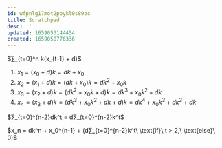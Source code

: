 ```yaml
---
id: wfpnlg17mot2pbykl0s89oc
title: Scratchpad
desc: ''
updated: 1659053144454
created: 1659050776336
---
```

$∑_{t=0}^n k(x_{t-1} + d)$

1. $x_1 = (x_0 + d)k = dk + x_0$
2. $x_2 = (x_1 + d)k = (dk + x_0)k = dk^2 + x_0k$
3. $x_3 = (x_2 + d)k = (dk^2 + x_0k + d)k = dk^3 + x_0k^2 + dk$
4. $x_4 = (x_3 + d)k = (dk^3 + x_0k^2 + dk + d)k = dk^4 + x_0k^3 + dk^2 + dk$

$∑_{t=0}^{n-2}dk^t = d∑_{t=0}^{n-2}k^t$

$x_n = dk^n + x_0^{n-1} + (d∑_{t=0}^{n-2}k^t\ \text{if}\ t > 2,\ \text{else}\ 0)$